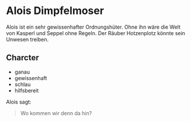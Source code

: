 # Alois Dimpfelmoser
Alois ist ein sehr gewissenhafter Ordnungshüter. Ohne ihn wäre
die Welt von Kasperl und Seppel ohne Regeln. Der Räuber 
Hotzenplotz könnte sein Unwesen treiben.
## Charcter
* ganau
* gewissenhaft
* schlau
* hilfsbereit

Alois sagt:
> Wo kommen wir denn da hin?
